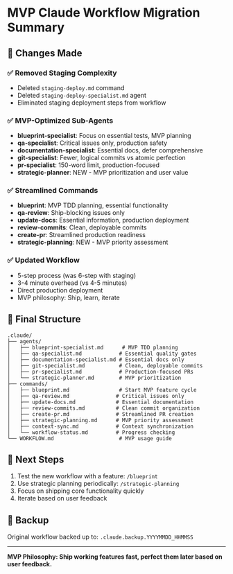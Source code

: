 # MVP Claude Workflow Migration Summary

## 🎯 **Changes Made**

### ✅ **Removed Staging Complexity**
- Deleted `staging-deploy.md` command
- Deleted `staging-deploy-specialist.md` agent
- Eliminated staging deployment steps from workflow

### ✅ **MVP-Optimized Sub-Agents**
- **blueprint-specialist**: Focus on essential tests, MVP planning
- **qa-specialist**: Critical issues only, production safety
- **documentation-specialist**: Essential docs, defer comprehensive
- **git-specialist**: Fewer, logical commits vs atomic perfection
- **pr-specialist**: 150-word limit, production-focused
- **strategic-planner**: NEW - MVP prioritization and user value

### ✅ **Streamlined Commands**
- **blueprint**: MVP TDD planning, essential functionality
- **qa-review**: Ship-blocking issues only
- **update-docs**: Essential information, production deployment
- **review-commits**: Clean, deployable commits
- **create-pr**: Streamlined production readiness
- **strategic-planning**: NEW - MVP priority assessment

### ✅ **Updated Workflow**
- 5-step process (was 6-step with staging)
- 3-4 minute overhead (vs 4-5 minutes)
- Direct production deployment
- MVP philosophy: Ship, learn, iterate

## 📁 **Final Structure**
```
.claude/
├── agents/
│   ├── blueprint-specialist.md      # MVP TDD planning
│   ├── qa-specialist.md            # Essential quality gates
│   ├── documentation-specialist.md # Essential docs only
│   ├── git-specialist.md           # Clean, deployable commits
│   ├── pr-specialist.md            # Production-focused PRs
│   └── strategic-planner.md        # MVP prioritization
├── commands/
│   ├── blueprint.md                # Start MVP feature cycle
│   ├── qa-review.md               # Critical issues only
│   ├── update-docs.md             # Essential documentation
│   ├── review-commits.md          # Clean commit organization
│   ├── create-pr.md               # Streamlined PR creation
│   ├── strategic-planning.md      # MVP priority assessment
│   ├── context-sync.md            # Context synchronization
│   └── workflow-status.md         # Progress checking
└── WORKFLOW.md                     # MVP usage guide
```

## 🚀 **Next Steps**
1. Test the new workflow with a feature: `/blueprint`
2. Use strategic planning periodically: `/strategic-planning`
3. Focus on shipping core functionality quickly
4. Iterate based on user feedback

## 💾 **Backup**
Original workflow backed up to: `.claude.backup.YYYYMMDD_HHMMSS`

---

**MVP Philosophy: Ship working features fast, perfect them later based on user feedback.**
